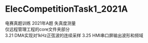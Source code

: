 # ElecCompetitionTask1_2021A
电赛真题训练 2021年A题 失真度测量  
仅远程管理工程的core文件夹部分  
3.21 DMA实现对1kHz正弦波的连续采样
3.25 HMI串口屏输出波形和频域

